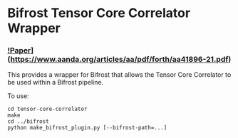 # Bifrost Tensor Core Correlator Wrapper

### [!Paper](https://img.shields.io/badge/A%26Ap-Romein%202021-blue.svg)](https://www.aanda.org/articles/aa/pdf/forth/aa41896-21.pdf)

This provides a wrapper for Bifrost that allows the Tensor Core Correlator to be
used within a Bifrost pipeline.

To use:
```
cd tensor-core-correlator
make
cd ../bifrost
python make_bifrost_plugin.py [--bifrost-path=...]
```
